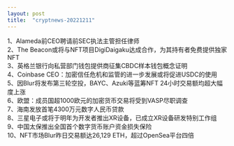 ```yaml
---
layout: post
title:  "cryptnews-20221211"
---
```

1、Alameda前CEO聘请前SEC执法主管担任律师  
2、The Beacon或将与NFT项目DigiDaigaku达成合作，为其持有者免费提供独家NFT  
3、英格兰银行向私营部门钱包提供商征集CBDC样本钱包概念证明  
4、Coinbase CEO：加密信任危机和监管的进一步发展或将促进USDC的使用  
5、因Blur将发布第三轮空投，BAYC、Azuki等蓝筹NFT 24小时交易额均超大幅度上涨  
6、欧盟：成员国超1000欧元的加密货币交易将受到VASP尽职调查  
7、海南发放首笔4300万元数字人民币贷款  
8、三星电子或将于明年为开发者推出XR设备，已成立XR设备研发特别工作组  
9、中国太保推出全国首个数字货币账户资金损失保险  
10、NFT市场Blur昨日交易额达26,129 ETH，超过OpenSea平台四倍  
